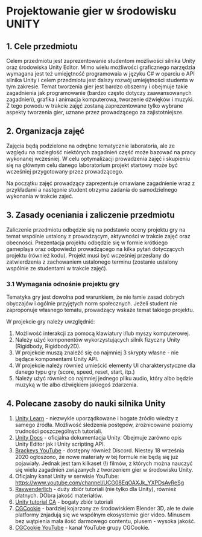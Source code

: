 # Projektowanie gier w środowisku UNITY

## **1. Cele przedmiotu**

Celem przedmiotu jest zaprezentowanie studentom możliwości silnika Unity oraz środowiska Unity Editor. Mimo wielu możliwości graficznego narzędzia wymagana jest też umiejętność programowaia w języku C# w oparciu o API silnika Unity i celem przedmiotu jest dalszy rozwój umiejętności studenta w tym zakresie. Temat tworzenia gier jest bardzo obszerny i obejmuje takie zagadnienia jak programowanie (bardzo często dotyczy zaawansowanych zagadnień), grafika i animacja komputerowa, tworzenie dźwięków i muzyki. Z tego powodu w trakcie zajęć zostaną zaprezentowane tylko wybrane aspekty tworzenia gier, uznane przez prowadzącego za zajistotniejsze.

## **2. Organizacja zajęć**

Zajęcia będą podzielone na odrębne tematycznie laboratoria, ale ze względu na rozległość niektórych zagadnień część może bazować na pracy wykonanej wcześniej. W celu optymalizacji prowadzenia zajęć i skupieniu się na głównym celu danego laboratorium projekt startowy może być wcześniej przygotowany przez prowadzącego.

Na początku zajęć prowadzący zaprezentuje omawiane zagadnienie wraz z przykładami a następnie student otrzyma zadania do samodzielnego wykonania w trakcie zajeć. 

## **3. Zasady oceniania i zaliczenie przedmiotu**

Zaliczenie przedmiotu odbędzie się na podstawie oceny projektu gry na temat wspólnie ustalony z prowadzącym, aktywności w trakcie zajęć oraz obecności. Prezentacja projektu odbędzie się w formie krótkiego gameplaya oraz odpowiedzi prowadzącego na kilka pytań dotyczących projektu (również kodu). Projekt musi być wcześniej przesłany do zatwierdzenia z zachowaniem ustalonego terminu (zostanie ustalony wspólnie ze studentami w trakcie zajęć).

### **3.1 Wymagania odnośnie projektu gry**

Tematyka gry jest dowolna pod warunkiem, że nie łamie zasad dobrych obyczajów i ogólnie przyjętych norm społecznych. Jeżeli student nie zaproponuje własnego tematu, prowadzący wskaże temat takiego projektu.

W projekcie gry należy uwzględnić:

1. Możliwość interakcji za pomocą klawiatury i/lub myszy komputerowej.
2. Należy użyć komponentów wykorzystujących silnik fizyczny Unity (Rigidbody, Rigidbody2D).
3. W projekcie muszą znaleźć się co najmniej 3 skrypty własne - nie będące komponentami Unity API.
4. W projekcie należy również umieścić elementy UI charakterystyczne dla danego typu gry (score, speed, reset, start, itp.)
5. Należy użyć również co najmniej jednego pliku audio, który albo będzie muzyką w tle albo dźwiękiem jakiegoś zdarzenia.

## **4. Polecane zasoby do nauki silnika Unity**

1. [Unity Learn](https://learn.unity.com/) - niezwykle uporządkowane i bogate źródło wiedzy z samego źródła. Możliwość śledzenia postępów, zróżnicowane poziomy trudności poszczególnych tutoriali.
2. [Unity Docs](https://docs.unity3d.com/Manual/index.html) - oficjalna dokumentacja Unity. Obejmuje zarówno opis Unity Editor jak i Unity scripting API.
3. [Brackeys YouTube](https://www.youtube.com/channel/UCYbK_tjZ2OrIZFBvU6CCMiA) - dostępny również Discord. Niestey 18 września 2020 ogłoszono, że nowe materiały w tej formule nie będą się już pojawiały. Jednak jest tam kilkaset (!) filmów, z których można nauczyć się wielu zagadnień związanych z tworzeniem gier w środowisku Unity.
4. Oficjalny kanał Unity w serwisie YouTube: https://www.youtube.com/channel/UCG08EqOAXJk_YXPDsAvReSg
5. [Raywenderlich](https://www.raywenderlich.com/unity) - duży zbiór tutoriali (nie tylko dla Unity), również płatnych. DObra jakość materiałów.
6. [Unity tutorial CA](https://unitytutorials.ca/) - bogaty zbiór tutoriali
7. [CGCookie](https://cgcookie.com/flow/introduction-to-unity/) - bardziej kojarzony ze środowiskiem Blender 3D, ale te dwie platformy znjadują się we wspólnym ekosystemie gier video. Minusem bez wątpienia mała ilość darmowego contentu, plusem - wysoka jakość.
8. [CGCookie YouTube](https://www.youtube.com/user/unitycookie/) - kanał YouTube grupy CGCookie.